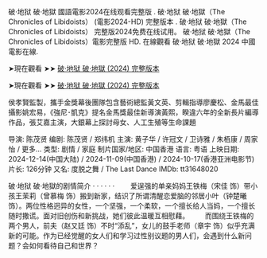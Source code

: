 破·地狱 破·地獄 國語電影2024在线观看完整版 . 破·地狱 破·地獄（The Chronicles of Libidoists） (電影2024-HD) 完整版本 . 破·地狱 破·地獄（The Chronicles of Libidoists） 完整版2024免费在线试用。 破·地狱 破·地獄（The Chronicles of Libidoists）電影完整版 HD. 在線觀看 破·地狱 破·地獄 2024 中國電影在線.

➤現在觀看 ➤➤ [破·地狱 破·地獄 (2024) 完整版本](https://github.com/apps/fullhd-2024)

➤現在觀看 ➤➤ [破·地狱 破·地獄 (2024) 完整版本](https://github.com/apps/fullhd-2024)

侯孝賢監製，攜手金獎幕後團隊包含藝術總監黃文英、剪輯指導廖慶松、金馬最佳攝影姚宏易，《強尼･凱克》提名金馬獎最佳新導演黃熙，睽違六年的全新長片編導作品，張艾嘉主演，大銀幕上探討母女、人工生殖等生命課題

导演: 陈茂贤 编剧: 陈茂贤 / 郑纬机 主演: 黄子华 / 许冠文 / 卫诗雅 / 朱栢康 / 周家怡 / 更多... 类型: 剧情 / 家庭 制片国家/地区: 中国香港 语言: 粤语 上映日期: 2024-12-14(中国大陆) / 2024-11-09(中国香港) / 2024-10-17(香港亚洲电影节) 片长: 126分钟 又名: 度脱之舞 / The Last Dance IMDb: tt31648020

破·地狱 破·地獄的剧情简介 · · · · · · 　　爱逞强的单亲妈妈王铁梅（宋佳 饰）带小孩王茉莉（曾慕梅 饰）搬到新家，结识了所谓清醒恋爱脑的邻居小叶（钟楚曦 饰）。两位性格迥异的女性，一个坚强，一个柔软，一个擅长给人当妈，一个擅长随时撒谎。面对旧创伤和新挑战，她们彼此温暖互相慰藉。 　　而围绕王铁梅的两个男人，前夫（赵又廷 饰）不时“添乱”，女儿的鼓手老师（章宇 饰）似乎充满新的可能。作为已经觉醒的女人们和学习过性别议题的男人们，会遇到什么新问题？会如何看待自己和世界？
